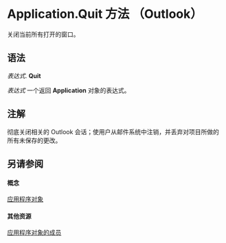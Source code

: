 
# Application.Quit 方法 （Outlook）

关闭当前所有打开的窗口。


## 语法

 _表达式_. **Quit**

 _表达式_ 一个返回 **Application** 对象的表达式。


## 注解

彻底关闭相关的 Outlook 会话；使用户从邮件系统中注销，并丢弃对项目所做的所有未保存的更改。


## 另请参阅


#### 概念


[应用程序对象](797003e7-ecd1-eccb-eaaf-32d6ddde8348.md)
#### 其他资源


[应用程序对象的成员](3519c89c-2353-85ee-7ddc-62e5dd85a8e7.md)